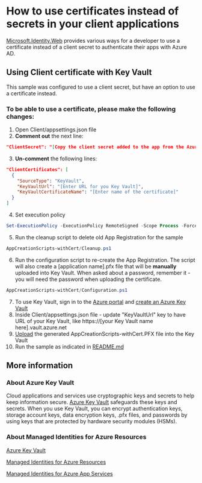 # How to use certificates instead of secrets in your client applications

[Microsoft.Identity.Web](https://github.com/AzureAD/microsoft-identity-web/wiki/Certificates) provides various ways for a developer to use a certificate instead of a client secret to authenticate their apps with Azure AD.

## Using Client certificate with Key Vault
This sample was configured to use a client secret, but have an option to use a certificate instead.

### To be able to use a certificate, please make the following changes:
1. Open Client/appsettings.json file
2. **Comment out** the next line:
```json
"ClientSecret": "[Copy the client secret added to the app from the Azure portal]"
```
3. **Un-comment** the following lines:
```json
"ClientCertificates": [
  {
    "SourceType": "KeyVault",
    "KeyVaultUrl": "[Enter URL for you Key Vault]",
    "KeyVaultCertificateName": "[Enter name of the certificate]"
  }
]
```
4. Set execution policy
```powershell
Set-ExecutionPolicy -ExecutionPolicy RemoteSigned -Scope Process -Force
```
5. Run the cleanup script to delete old App Registration for the sample
```powershell
AppCreationScripts-withCert/Cleanup.ps1
```
6. Run the configuration script to re-create the App Registration. The script will also create a [application name].pfx file that will be **manually** uploaded into Key Vault. When asked about a password, remember it - you will need the password when uploading the certificate.
```powershell
AppCreationScripts-withCert/Configuration.ps1
```
7. To use Key Vault, sign in to the [Azure portal](https://portal.azure.com) and [create an Azure Key Vault](https://docs.microsoft.com/en-us/azure/key-vault/general/quick-create-portal)
8. Inside Client/appsettings.json file - update "KeyVaultUrl" key to have URL of your Key Vault, like https://[your Key Vault name here].vault.azure.net
9. [Upload](https://docs.microsoft.com/en-us/azure/key-vault/certificates/tutorial-import-certificate#import-a-certificate-to-key-vault) the generated AppCreationScripts-withCert\.PFX file into the Key Vault
10. Run the sample as indicated in [README.md](README.md)

## More information

### About Azure Key Vault

Cloud applications and services use cryptographic keys and secrets to help keep information secure. [Azure Key Vault](https://azure.microsoft.com/services/key-vault/) safeguards these keys and secrets. When you use Key Vault, you can encrypt authentication keys, storage account keys, data encryption keys, .pfx files, and passwords by using keys that are protected by hardware security modules (HSMs).

### About Managed Identities for Azure Resources

[Azure Key Vault](https://azure.microsoft.com/en-ca/services/key-vault/#product-overview)

[Managed Identities for Azure Resources](https://docs.microsoft.com/en-us/azure/active-directory/managed-identities-azure-resources/)

[Managed Identities for Azure App Services](https://docs.microsoft.com/en-us/azure/app-service/overview-managed-identity?tabs=dotnet)
